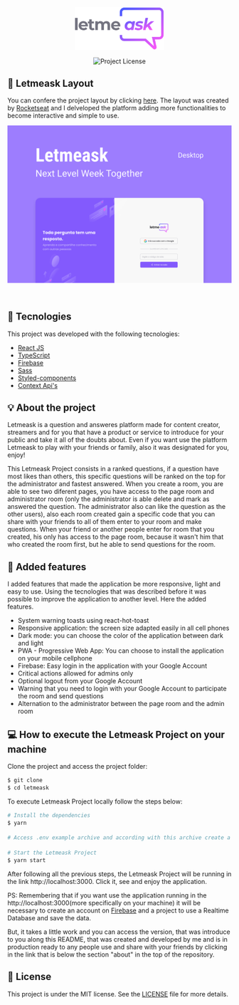 <p align="center">
  <img alt="Letmeask" src="https://raw.githubusercontent.com/davilucena222/letmeask/e4b3368d3093bd3517bbe8d89f0e71021519b9f7/src/assets/images/logo.svg" width="200px">
</p>

<p align="center">
  <img  src="https://img.shields.io/static/v1?label=license&message=MIT&color=8257E5&labelColor=000000" alt="Project License">   
</p>

## 🔖 Letmeask Layout
You can confere the project layout by clicking <a target="_blank" href="https://www.figma.com/community/file/1009824839797878169">here</a>. The layout was created by <a target="_blank" href="https://www.rocketseat.com.br">Rocketseat</a> and I delveloped the platform adding more functionalities to become interactive and simple to use.

<p align="center">
    <img alt="Letmeask" src="https://raw.githubusercontent.com/davilucena222/letmeask/2aac19583e9569b79243acc8b7ac1f3e875e3de5/src/assets/images/Capa.svg" target="_blank" />
</p>

<br>

## 🔧 Tecnologies

This project was developed with the following tecnologies:

- [React JS](https://reactjs.org)
- [TypeScript](https://www.typescriptlang.org/)
- [Firebase](https://firebase.google.com/)
- [Sass](https://sass-lang.com)
- [Styled-components](https://styled-components.com)
- [Context Api's](https://pt-br.reactjs.org/docs/context.html)

## 💡 About the project 
Letmeask is a question and answeres platform made for content creator, streamers and for you that have a product or service to introduce for your public and take it all of the doubts about. Even if you want use the platform Letmeask to play with your friends or family, also it was designated for you, enjoy!

This Letmeask Project consists in a ranked questions, if a question have most likes than others, this specific questions will be ranked on the top for the administrator and fastest answered. When you create a room, you are able to see two diferent pages, you have access to the page room and administrator room (only the administrator is able delete and mark as answered the question. The administrator also can like the question as the other users), also each room created gain a specific code that you can share with your friends to all of them enter to your room and make questions. When your friend or another people enter for room that you created, his only has access to the page room, because it wasn't him that who created the room first, but he able to send questions for the room.

## 🚀 Added features
I added features that made the application be more responsive, light and easy to use. Using the tecnologies that was described before it was possible to improve the application to another level. Here the added features.

<ul>
  <li>
    System warning toasts using react-hot-toast
  </li>
  <li>
    Responsive application: the screen size adapted easily in all cell phones
  </li>
  <li>
    Dark mode: you can choose the color of the application between dark and light
  </li>
  <li>
    PWA - Progressive Web App: You can choose to install the application on your mobile cellphone
  </li>
  <li>
    Firebase: Easy login in the application with your Google Account
  </li>
  <li>
    Critical actions allowed for admins only
  </li>
  <li>
    Optional logout from your Google Account
  </li>
  <li>
    Warning that you need to login with your Google Account to participate the room and send questions
  </li>
  <li>
   Alternation to the administrator between the page room and the admin room
  </li>
</ul>

## 💻 How to execute the Letmeask Project on your machine

Clone the project and access the project folder:
```bash
$ git clone 
$ cd letmeask
```
To execute Letmeask Project locally follow the steps below:
```bash
# Install the dependencies
$ yarn

# Access .env example archive and according with this archive create a .env.local archive 

# Start the Letmeask Project
$ yarn start
```

After following all the previous steps, the Letmeask Project will be running in the link <a>http://localhost:3000</a>. Click it, see and enjoy the application.

PS: Remembering that if you want use the application running in the <a target="_blank">http://localhost:3000</a>(more specifically on your machine) it will be necessary to create an account on [Firebase](https://firebase.google.com/) and a project to use a Realtime Database and save the data.

But, it takes a little work and you can access the version, that was introduce to you along this README, that was created and developed by me and is in production ready to any people use and share with your friends by clicking in the link that is below the section "about" in the top of the repository.

## 📝 License

This project is under the MIT license. See the [LICENSE](LICENSE.md) file for more details.

